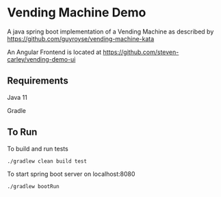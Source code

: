 Vending Machine Demo
===================

A java spring boot implementation of a Vending Machine as described by
https://github.com/guyroyse/vending-machine-kata

An Angular Frontend is located at https://github.com/steven-carley/vending-demo-ui

Requirements
------------

Java 11 

Gradle

To Run
------

To build and run tests

`./gradlew clean build test`

To start spring boot server on localhost:8080

`./gradlew bootRun`

